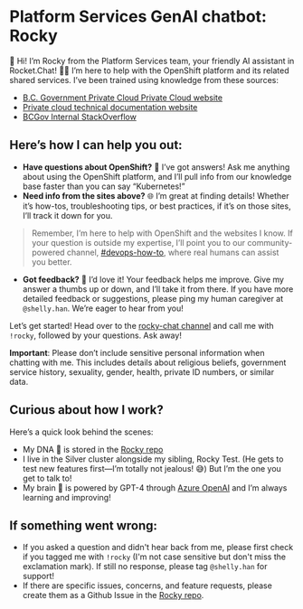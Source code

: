 # Platform Services GenAI chatbot: Rocky

🎉 Hi! I’m Rocky from the Platform Services team, your friendly AI assistant in Rocket.Chat! 🤖✨ I’m here to help with the OpenShift platform and its related shared services. I’ve been trained using knowledge from these sources:
- [B.C. Government Private Cloud Private Cloud website](http://digital.gov.bc.ca/cloud/services/private)
- [Private cloud technical documentation website](https://developer.gov.bc.ca/docs/default/component/platform-developer-docs/)
- [BCGov Internal StackOverflow](https://stackoverflow.developer.gov.bc.ca/)


## Here’s how I can help you out:

- **Have questions about OpenShift?** 🤔 I’ve got answers! Ask me anything about using the OpenShift platform, and I’ll pull info from our knowledge base faster than you can say “Kubernetes!”
- **Need info from the sites above?** 🌐 I’m great at finding details! Whether it’s how-tos, troubleshooting tips, or best practices, if it’s on those sites, I’ll track it down for you.

> Remember, I’m here to help with OpenShift and the websites I know. If your question is outside my expertise, I’ll point you to our community-powered channel, [#devops-how-to](https://chat.developer.gov.bc.ca/channel/devops-how-to), where real humans can assist you better.

- **Got feedback?** 💬 I’d love it! Your feedback helps me improve. Give my answer a thumbs up or down, and I’ll take it from there. If you have more detailed feedback or suggestions, please ping my human caregiver at `@shelly.han`. We’re eager to hear from you! 

Let’s get started! Head over to the [rocky-chat channel](https://chat.developer.gov.bc.ca/channel/rocky-chat) and call me with `!rocky`, followed by your questions. Ask away!

**Important**: Please don’t include sensitive personal information when chatting with me. This includes details about religious beliefs, government service history, sexuality, gender, health, private ID numbers, or similar data.

## Curious about how I work?

Here’s a quick look behind the scenes:
- My DNA 🧬 is stored in the [Rocky repo](https://github.com/bcgov/rockychat)
- I live in the Silver cluster alongside my sibling, Rocky Test. (He gets to test new features first—I’m totally not jealous! 😅) But I’m the one you get to talk to!
- My brain 🧠 is powered by GPT-4 through [Azure OpenAI](https://azure.microsoft.com/en-us/products/ai-services/openai-service) and I’m always learning and improving!

## If something went wrong:

- If you asked a question and didn't hear back from me, please first check if you tagged me with `!rocky` (I'm not case sensitive but don't miss the exclamation mark). If still no response, please tag `@shelly.han` for support!
- If there are specific issues, concerns, and feature requests, please create them as a Github Issue in the [Rocky repo](https://github.com/bcgov/rockychat).
